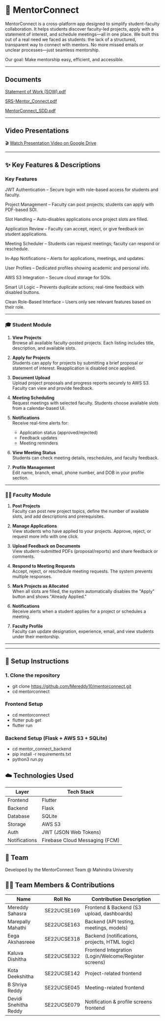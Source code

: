 
# 📘 MentorConnect

MentorConnect is a cross-platform app designed to simplify student-faculty collaboration.
It helps students discover faculty-led projects, apply with a statement of interest, and schedule meetings—all in one place.
We built this out of a real need we faced as students: the lack of a structured, transparent way to connect with mentors.
No more missed emails or unclear processes—just seamless mentorship.

Our goal: Make mentorship easy, efficient, and accessible.

---
## Documents

[Statement of Work (SOW).pdf](https://github.com/user-attachments/files/20113007/Statement.of.Work.SOW.pdf)

[SRS-Mentor_Connect.pdf](https://github.com/user-attachments/files/20113012/SRS-Mentor_Connect.pdf)

[MentorConnect_SDD.pdf](https://github.com/user-attachments/files/20113016/MentorConnect_SDD.pdf)

---
## Video Presentations

🎬 [Watch Presentation Video on Google Drive](https://drive.google.com/file/d/196nBspi6mdN8DLiY6so_qtTep7efezaZ/view?usp=sharing)




---

## ✨ Key Features & Descriptions

### Key Features

JWT Authentication – Secure login with role-based access for students and faculty.

Project Management – Faculty can post projects; students can apply with PDF-based SOI.

Slot Handling – Auto-disables applications once project slots are filled.

Application Review – Faculty can accept, reject, or give feedback on student applications.

Meeting Scheduler – Students can request meetings; faculty can respond or reschedule.

In-App Notifications – Alerts for applications, meetings, and updates.

User Profiles – Dedicated profiles showing academic and personal info.

AWS S3 Integration – Secure cloud storage for SOIs.

Smart UI Logic – Prevents duplicate actions; real-time feedback with disabled buttons.

Clean Role-Based Interface – Users only see relevant features based on their role.

---

### 🎓 Student Module

1. **View Projects**  
   Browse all available faculty-posted projects. Each listing includes title, description, and available slots.

2. **Apply for Projects**  
   Students can apply for projects by submitting a brief proposal or statement of interest. Reapplication is disabled once applied.

3. **Document Upload**  
   Upload project proposals and progress reports securely to AWS S3. Faculty can view and provide feedback.

4. **Meeting Scheduling**  
   Request meetings with selected faculty. Students choose available slots from a calendar-based UI.

5. **Notifications**  
   Receive real-time alerts for:
   - Application status (approved/rejected)
   - Feedback updates
   - Meeting reminders

6. **View Meeting Status**  
   Students can check meeting details, reschedules, and faculty feedback.

7. **Profile Management**  
   Edit name, branch, email, phone number, and DOB in your profile section.

---

### 👨‍🏫 Faculty Module

1. **Post Projects**  
   Faculty can post new project topics, define the number of available slots, and add descriptions and prerequisites.

2. **Manage Applications**  
   View students who have applied to your projects. Approve, reject, or request more info with one click.

3. **Upload Feedback on Documents**  
   View student-submitted PDFs (proposal/reports) and share feedback or comments.

4. **Respond to Meeting Requests**  
   Accept, reject, or reschedule meeting requests. The system prevents multiple responses.

5. **Mark Projects as Allocated**  
   When all slots are filled, the system automatically disables the "Apply" button and shows "Already Applied."

6. **Notifications**  
   Receive alerts when a student applies for a project or schedules a meeting.

7. **Faculty Profile**  
   Faculty can update designation, experience, email, and view students under their mentorship.

---


---

## 🚀 Setup Instructions

### 1. Clone the repository

- git clone https://github.com/Mereddy10/mentorconnect.git
- cd mentorconnect

### Frontend Setup
- cd mentorconnect
- flutter pub get
- flutter run

### Backend Setup (Flask + AWS S3 + SQLite)
- cd mentor_connect_backend
- pip install -r requirements.txt
- python3 run.py

## ☁️ Technologies Used

| Layer         | Tech Stack                               |
|---------------|------------------------------------------|
| Frontend      | Flutter                                  |
| Backend       | Flask                                    |
| Database      | SQLite                                   |
| Storage       | AWS S3                                   |
| Auth          | JWT (JSON Web Tokens)                    |
| Notifications | Firebase Cloud Messaging (FCM)           |


## 👥 Team

Developed by the MentorConnect Team @ Mahindra University

## 👨‍💻 Team Members & Contributions

| Name                  | Roll No         | Contribution Description                                  |
|-----------------------|-----------------|-----------------------------------------------------------|
| Mereddy Sahasra       | SE22UCSE169     | Frontend & Backend (S3 upload, dashboards)                |
| Marepally Mahathi     | SE22UCSE163     | Backend (API testing, meetings, models)                   |
| Eega Akshasreee       | SE22UCSE318     | Backend (notifications, projects, HTML logic)             |
| Kaluva Dishitha       | SE22UCSE322     | Frontend Integration (Login/Welcome/Register screens)     |
| Kota Deekshitha       | SE22UCSE142     | Project-related frontend                                  |
| B Shriya Reddy        | SE22UCSE045     | Meeting-related frontend                                  |
| Devidi Snehitha Reddy | SE22UCSE079     | Notification & profile screens frontend                   |




